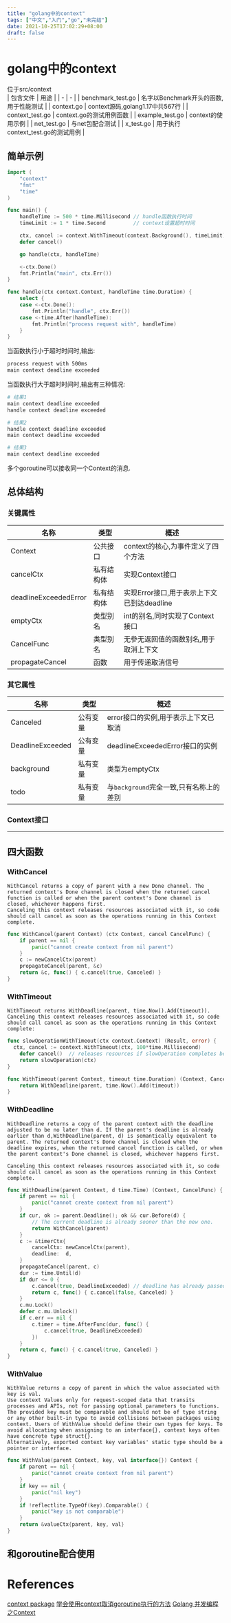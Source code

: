 ```yaml
---
title: "golang中的context"
tags: ["中文","入门","go","未完结"]
date: 2021-10-25T17:02:29+08:00
draft: false  
---
```

# golang中的context
位于src/context  
| 包含文件 | 用途 |
| - | - |
| benchmark_test.go | 名字以Benchmark开头的函数,用于性能测试 |
| context.go | context源码,golang1.17中共567行 |
| context_test.go | context.go的测试用例函数 |
| example_test.go | context的使用示例 |
| net_test.go | 与net包配合测试 |
| x_test.go | 用于执行context_test.go的测试用例 |


## 简单示例  
```go
import (
	"context"
	"fmt"
	"time"
)

func main() {
	handleTime := 500 * time.Millisecond // handle函数执行时间
	timeLimit := 1 * time.Second         // context设置超时时间

	ctx, cancel := context.WithTimeout(context.Background(), timeLimit)
	defer cancel()

	go handle(ctx, handleTime)

	<-ctx.Done()
	fmt.Println("main", ctx.Err())
}

func handle(ctx context.Context, handleTime time.Duration) {
	select {
	case <-ctx.Done():
		fmt.Println("handle", ctx.Err())
	case <-time.After(handleTime):
		fmt.Println("process request with", handleTime)
	}
}

```

当函数执行小于超时时间时,输出:  
```zsh
process request with 500ms
main context deadline exceeded
```
当函数执行大于超时时间时,输出有三种情况:  
```zsh
# 结果1
main context deadline exceeded
handle context deadline exceeded

# 结果2
handle context deadline exceeded
main context deadline exceeded

# 结果3
main context deadline exceeded
```

多个goroutine可以接收同一个Context的消息.  


## 总体结构
### 关键属性  
| 名称 | 类型 | 概述 |
| - | - | - |
| Context | 公共接口 | context的核心,为事件定义了四个方法 |
| cancelCtx | 私有结构体 | 实现Context接口 |
| deadlineExceededError | 私有结构体 | 实现Error接口,用于表示上下文已到达deadline |
| emptyCtx | 类型别名 | int的别名,同时实现了Context接口 |
| CancelFunc | 类型别名 | 无參无返回值的函数别名,用于取消上下文 |
| propagateCancel | 函数 | 用于传递取消信号 |

### 其它属性  
| 名称 | 类型 | 概述 |
| - | - | - |
| Canceled | 公有变量 | error接口的实例,用于表示上下文已取消 |
| DeadlineExceeded | 公有变量 | deadlineExceededError接口的实例 |
| background | 私有变量 | 类型为emptyCtx |
| todo | 私有变量 | 与`background`完全一致,只有名称上的差别 |

### Context接口


------

## 四大函数  

### WithCancel  
`WithCancel returns a copy of parent with a new Done channel. The returned context's Done channel is closed when the returned cancel function is called or when the parent context's Done channel is closed, whichever happens first.`  
`Canceling this context releases resources associated with it, so code should call cancel as soon as the operations running in this Context complete.`  

```go
func WithCancel(parent Context) (ctx Context, cancel CancelFunc) {
	if parent == nil {
		panic("cannot create context from nil parent")
	}
	c := newCancelCtx(parent)
	propagateCancel(parent, &c)
	return &c, func() { c.cancel(true, Canceled) }
}

```


### WithTimeout  
`WithTimeout returns WithDeadline(parent, time.Now().Add(timeout)).`  
`Canceling this context releases resources associated with it, so code should call cancel as soon as the operations running in this Context complete:`  

```go
func slowOperationWithTimeout(ctx context.Context) (Result, error) {
  ctx, cancel := context.WithTimeout(ctx, 100*time.Millisecond)
 	defer cancel()  // releases resources if slowOperation completes before timeout elapses
 	return slowOperation(ctx)
}
```  

```go
func WithTimeout(parent Context, timeout time.Duration) (Context, CancelFunc) {
	return WithDeadline(parent, time.Now().Add(timeout))
}

```

### WithDeadline  
`WithDeadline returns a copy of the parent context with the deadline adjusted to be no later than d. If the parent's deadline is already earlier than d,WithDeadline(parent, d) is semantically equivalent to parent. The returned context's Done channel is closed when the deadline expires, when the returned cancel function is called, or when the parent context's Done channel is closed, whichever happens first.`  

`Canceling this context releases resources associated with it, so code should call cancel as soon as the operations running in this Context complete.`  

```go
func WithDeadline(parent Context, d time.Time) (Context, CancelFunc) {
	if parent == nil {
		panic("cannot create context from nil parent")
	}
	if cur, ok := parent.Deadline(); ok && cur.Before(d) {
		// The current deadline is already sooner than the new one.
		return WithCancel(parent)
	}
	c := &timerCtx{
		cancelCtx: newCancelCtx(parent),
		deadline:  d,
	}
	propagateCancel(parent, c)
	dur := time.Until(d)
	if dur <= 0 {
		c.cancel(true, DeadlineExceeded) // deadline has already passed
		return c, func() { c.cancel(false, Canceled) }
	}
	c.mu.Lock()
	defer c.mu.Unlock()
	if c.err == nil {
		c.timer = time.AfterFunc(dur, func() {
			c.cancel(true, DeadlineExceeded)
		})
	}
	return c, func() { c.cancel(true, Canceled) }
}

```


### WithValue  
`WithValue returns a copy of parent in which the value associated with key is val.`  
`Use context Values only for request-scoped data that transits processes and APIs, not for passing optional parameters to functions.`  
`The provided key must be comparable and should not be of type string or any other built-in type to avoid collisions between packages using context. Users of WithValue should define their own types for keys. To avoid allocating when assigning to an interface{}, context keys often have concrete type struct{}.`   
`Alternatively, exported context key variables' static type should be a pointer or interface.`  

```go
func WithValue(parent Context, key, val interface{}) Context {
	if parent == nil {
		panic("cannot create context from nil parent")
	}
	if key == nil {
		panic("nil key")
	}
	if !reflectlite.TypeOf(key).Comparable() {
		panic("key is not comparable")
	}
	return &valueCtx{parent, key, val}
}
```


## 和goroutine配合使用 

# References
[context package](https://pkg.go.dev/context?utm_source=gopls)
[学会使用context取消goroutine执行的方法](https://zhuanlan.zhihu.com/p/136664236)
[Golang 并发编程之Context](https://mp.weixin.qq.com/s?__biz=MzUzNTY5MzU2MA==&mid=2247484364&idx=1&sn=31dcd520b7d938f77a04ea79971464c0&chksm=fa80d25bcdf75b4de325fd57fca98198327250e31626ac7339e0141821e153b7579bb4eb94ee&token=298412984&lang=zh_CN#rd)
